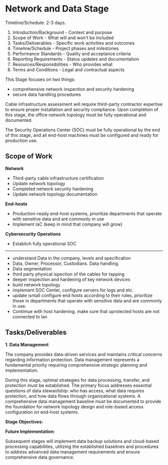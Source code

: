 # Network and Data Stage

Timeline/Schedule: 2-3 days.

1. Introduction/Background - Context and purpose
2. Scope of Work - What will and won't be included
3. Tasks/Deliverables - Specific work activities and outcomes
4. Timeline/Schedule - Project phases and milestones
5. Performance Standards - Quality and acceptance criteria
6. Reporting Requirements - Status updates and documentation
7. Resources/Responsibilities - Who provides what
8. Terms and Conditions - Legal and contractual aspects

This Stage focuses on two things: 

- comprehensive network inspection and security hardening
- secure data handling procedures

Cable infrastructure assessment will require third-party contractor expertise to ensure proper installation and security compliance. Upon completion of this stage, the office network topology must be fully operational and documented.

The Security Operations Center (SOC) must be fully operational by the end of this stage, and all end-host machines must be configured and ready for production use.

## Scope of Work

**Network**

- Third-party cable infrastructure certification
- Update network topology
- Completed network security hardening
- Update  network topology documentation

**End-hosts**

- Production-ready end-host systems, prioritize departments that operate with sensitive data and are commonly in use
- Implement IaC (keep in mind that company will grow)

**Cybersecurity Operations**

- Establich fully operational SOC

----

- understand Data in the company, levels and specification
- Data, Owner, Processor, Custodians. Data handling.
- Data segmentation
- third party physical ispection of the cables for tapping
- deeper inspection and hardening of key network devices 
- build network topology
- implement SOC Center, configure servers for logs and etc.
- update isntall configure end hosts according to their roles, prioritize these in departments that operate with sensitive data and are commonly in use.
- Contimue with host hardening. make sure that uprotected hosts are not connected to lan




## Tasks/Deliverables

**1. Data Management**

The company provides data-driven services and maintains critical concerns regarding information protection. Data management represents a fundamental priority requiring comprehensive strategic planning and implementation.

During this stage, optimal strategies for data processing, transfer, and protection must be established. The primary focus addresses essential questions of data stewardship: who has access, what data requires protection, and how data flows through organizational systems. A comprehensive data management baseline must be documented to provide the foundation for network topology design and role-based access configuration on end-host systems.

**Stage Objectives:**


**Future Implementation:**

Subsequent stages will implement data backup solutions and cloud-based processing capabilities, utilizing the established baselines and procedures to address advanced data management requirements and ensure comprehensive data governance.

